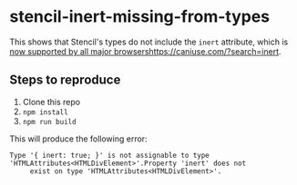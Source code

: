 # stencil-inert-missing-from-types

This shows that Stencil's types do not include the `inert` attribute, which is [now supported by all major browsers]()https://caniuse.com/?search=inert.

## Steps to reproduce

1. Clone this repo
2. `npm install`
3. `npm run build`

This will produce the following error:

```cli
Type '{ inert: true; }' is not assignable to type 'HTMLAttributes<HTMLDivElement>'.Property 'inert' does not
     exist on type 'HTMLAttributes<HTMLDivElement>'.
```